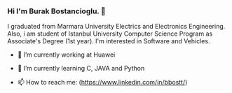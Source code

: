 ### Hi I'm Burak Bostancioglu. 👋
I graduated from Marmara University Electrics and Electronics Engineering.
Also, i am student of Istanbul University Computer Science Program as Associate's Degree (1st year).
I'm interested in Software and Vehicles.
- 🔭 I’m currently working at Huawei
- 🌱 I’m currently learning C, JAVA and Python



- 📫 How to reach me: (https://www.linkedin.com/in/bbostt/)

<!--
**bbostt/bbostt** is a ✨ _special_ ✨ repository because its `README.md` (this file) appears on your GitHub profile.



- 🔭 I’m currently working on Flytelligence Teknoloji Çözümleri A.Ş. (StartUp)
- 🌱 I’m currently learning C and JAVA



- 📫 How to reach me: (https://www.linkedin.com/in/bbostt/)


-->
